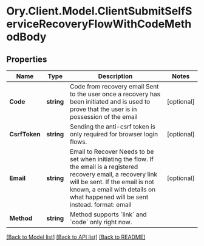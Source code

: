 # Ory.Client.Model.ClientSubmitSelfServiceRecoveryFlowWithCodeMethodBody

## Properties

Name | Type | Description | Notes
------------ | ------------- | ------------- | -------------
**Code** | **string** | Code from recovery email  Sent to the user once a recovery has been initiated and is used to prove that the user is in possession of the email | [optional] 
**CsrfToken** | **string** | Sending the anti-csrf token is only required for browser login flows. | [optional] 
**Email** | **string** | Email to Recover  Needs to be set when initiating the flow. If the email is a registered recovery email, a recovery link will be sent. If the email is not known, a email with details on what happened will be sent instead.  format: email | [optional] 
**Method** | **string** | Method supports &#x60;link&#x60; and &#x60;code&#x60; only right now. | 

[[Back to Model list]](../README.md#documentation-for-models) [[Back to API list]](../README.md#documentation-for-api-endpoints) [[Back to README]](../README.md)

